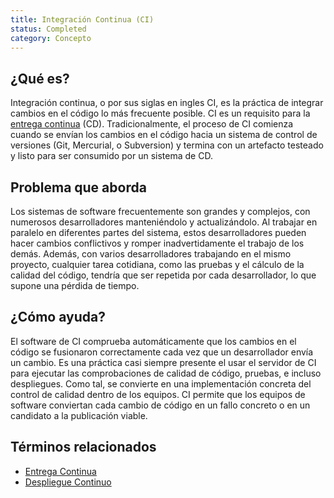 ```yaml
---
title: Integración Continua (CI)
status: Completed 
category: Concepto
---
```


## ¿Qué es?

Integración continua, o por sus siglas en ingles CI, es la práctica de integrar cambios en el código lo más frecuente posible. CI es un requisito para la [entrega continua](/continuous-delivery/) (CD). Tradicionalmente, el proceso de CI comienza cuando se envían los cambios en el código hacia un sistema de control de versiones (Git, Mercurial, o Subversion) y termina con un artefacto testeado y listo para ser consumido por un sistema de CD.

## Problema que aborda

Los sistemas de software frecuentemente son grandes y complejos, con numerosos desarrolladores manteniéndolo y actualizándolo. Al trabajar en paralelo en diferentes partes del sistema, estos desarrolladores pueden hacer cambios conflictivos y romper inadvertidamente el trabajo de los demás. Además, con varios desarrolladores trabajando en el mismo proyecto, cualquier tarea cotidiana, como las pruebas y el cálculo de la calidad del código, tendría que ser repetida por cada desarrollador, lo que supone una pérdida de tiempo.

## ¿Cómo ayuda?
El software de CI comprueba automáticamente que los cambios en el código se fusionaron correctamente cada vez que un desarrollador envía un cambio. Es una práctica casi siempre presente el usar el servidor de CI para ejecutar las comprobaciones de calidad de código, pruebas, e incluso despliegues. Como tal, se convierte en una implementación concreta del control de calidad dentro de los equipos. CI permite que los equipos de software conviertan cada cambio de código en un fallo concreto o en un candidato a la publicación viable.

## Términos relacionados
* [Entrega Continua](/continuous-delivery/)
* [Despliegue Continuo](/continuous-deployment/)
